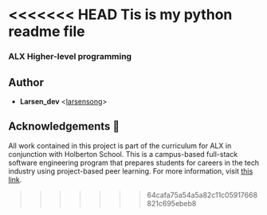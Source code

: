 <<<<<<< HEAD
Tis is my python readme file
=======
### ALX Higher-level programming



## Author

* **Larsen_dev** <[larsensong](https://github.com/larsensong)>

## Acknowledgements :pray:

All work contained in this project is  part of the curriculum for
ALX in conjunction with  Holberton School. This is a campus-based full-stack software
engineering program that prepares students for careers in the tech industry
using project-based peer learning. For more information, visit
[this link](https://www.holbertonschool.com/).


>>>>>>> 64cafa75a54a5a82c11c05917668821c695ebeb8
